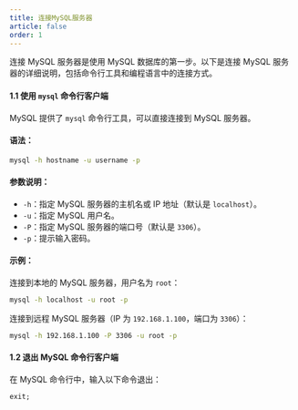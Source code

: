 ```yaml
---
title: 连接MySQL服务器
article: false
order: 1
---
```


连接 MySQL 服务器是使用 MySQL 数据库的第一步。以下是连接 MySQL 服务器的详细说明，包括命令行工具和编程语言中的连接方式。

#### 1.1 使用 `mysql` 命令行客户端
MySQL 提供了 `mysql` 命令行工具，可以直接连接到 MySQL 服务器。

#### 语法：
```bash
mysql -h hostname -u username -p
```

#### 参数说明：
- `-h`：指定 MySQL 服务器的主机名或 IP 地址（默认是 `localhost`）。
- `-u`：指定 MySQL 用户名。
- `-P`：指定 MySQL 服务器的端口号（默认是 `3306`）。
- `-p`：提示输入密码。

#### 示例：
连接到本地的 MySQL 服务器，用户名为 `root`：
```bash
mysql -h localhost -u root -p
```

连接到远程 MySQL 服务器（IP 为 `192.168.1.100`，端口为 `3306`）：
```bash
mysql -h 192.168.1.100 -P 3306 -u root -p
```

#### 1.2 退出 MySQL 命令行客户端
在 MySQL 命令行中，输入以下命令退出：
```sql
exit;
```

